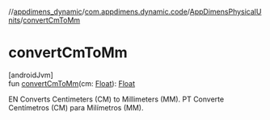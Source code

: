 //[appdimens_dynamic](../../../index.md)/[com.appdimens.dynamic.code](../index.md)/[AppDimensPhysicalUnits](index.md)/[convertCmToMm](convert-cm-to-mm.md)

# convertCmToMm

[androidJvm]\
fun [convertCmToMm](convert-cm-to-mm.md)(cm: [Float](https://kotlinlang.org/api/core/kotlin-stdlib/kotlin/-float/index.html)): [Float](https://kotlinlang.org/api/core/kotlin-stdlib/kotlin/-float/index.html)

EN Converts Centimeters (CM) to Millimeters (MM). PT Converte Centímetros (CM) para Milímetros (MM).